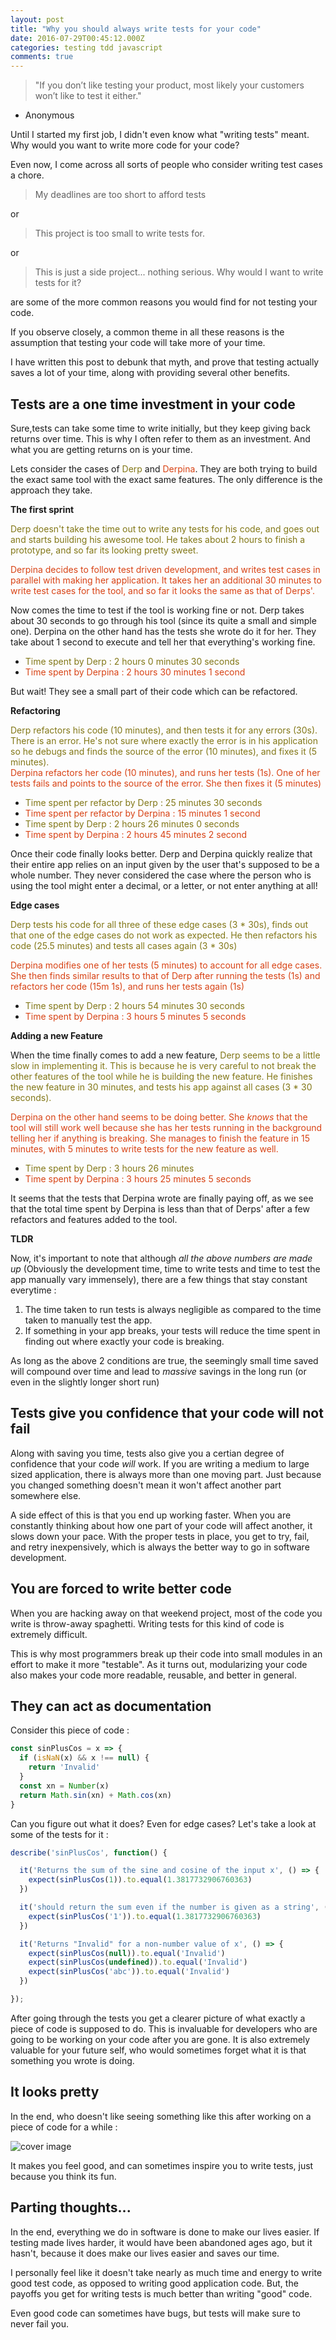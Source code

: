 ```yaml
---
layout: post
title: "Why you should always write tests for your code"
date: 2016-07-29T00:45:12.000Z
categories: testing tdd javascript
comments: true
---
```

<style type="text/css">
.derp {
  color : #827717;
}

.derpina {
  color : #D84315;
}
</style>
>"If you don’t like testing your product, most likely your customers won’t like to test it either."  
 - Anonymous

Until I started my first job, I didn't even know what "writing tests" meant. Why would you want to write more code for your code?  

Even now, I come across all sorts of people who consider writing test cases a chore.

>My deadlines are too short to afford tests

or

>This project is too small to write tests for.

or

>This is just a side project... nothing serious. Why would I want to write tests for it?

are some of the more common reasons you would find for not testing your code.  

If you observe closely, a common theme in all these reasons is the assumption that testing your code will take more of your time.

I have written this post to debunk that myth, and prove that testing actually saves a lot of your time, along with providing several other benefits.

<!-- more -->

## Tests are a one time investment in your code

Sure,tests can take some time to write initially, but they keep giving back returns over time. This is why I often refer to them as an investment. And what you are getting returns on is your time.

Lets consider the cases of <span class="derp">Derp</span> and <span class="derpina">Derpina</span>. They are both trying to build the exact same tool with the exact same features. The only difference is the approach they take.

__The first sprint__

<span class="derp">Derp doesn't take the time out to write any tests for his code, and goes out and starts building his awesome tool. He takes about 2 hours to finish a prototype, and so far its looking pretty sweet.</span>

<span class="derpina">Derpina decides to follow test driven development, and writes test cases in parallel with making her application. It takes her an additional 30 minutes to write test cases for the tool, and so far it looks the same as that of Derps'.</span>

Now comes the time to test if the tool is working fine or not. Derp takes about 30 seconds to go through his tool (since its quite a small and simple one). Derpina on the other hand has the tests she wrote do it for her. They take about 1 second to execute and tell her that everything's working fine.

- <span class="derp">Time spent by Derp : 2 hours 0 minutes 30 seconds</span>    
- <span class="derpina">Time spent by Derpina : 2 hours 30 minutes 1 second</span>

But wait! They see a small part of their code which can be refactored.

__Refactoring__

<span class="derp">Derp refactors his code (10 minutes), and then tests it for any errors (30s). There is an error. He's not sure where exactly the error is in his application so he debugs and finds the source of the error (10 minutes), and fixes it (5 minutes).</span>  
<span class="derpina">Derpina refactors her code (10 minutes), and runs her tests (1s). One of her tests fails and points to the source of the error. She then fixes it (5 minutes)</span>

- <span class="derp">Time spent per refactor by Derp : 25 minutes 30 seconds</span>    
- <span class="derpina">Time spent per refactor by Derpina : 15 minutes 1 second</span>
- <span class="derp">Time spent by Derp : 2 hours 26 minutes 0 seconds</span>    
- <span class="derpina">Time spent by Derpina : 2 hours 45 minutes 2 second</span>

Once their code finally looks better. Derp and Derpina quickly realize that their entire app relies on an input given by the user that's supposed to be a whole number. They never considered the case where the person who is using the tool might enter a decimal, or a letter, or not enter anything at all!

__Edge cases__

<span class="derp">Derp tests his code for all three of these edge cases (3 * 30s), finds out that one of the edge cases do not work as expected. He then refactors his code (25.5 minutes) and tests all cases again (3 * 30s)</span>

<span class="derpina">Derpina modifies one of her tests (5 minutes) to account for all edge cases. She then finds similar results to that of Derp after running the tests (1s) and refactors her code (15m 1s), and runs her tests again (1s)</span>

- <span class="derp">Time spent by Derp : 2 hours 54 minutes 30 seconds</span>
- <span class="derpina">Time spent by Derpina : 3 hours 5 minutes 5 seconds</span>

__Adding a new Feature__

When the time finally comes to add a new feature, <span class="derp">Derp seems to be a little slow in implementing it. This is because he is very careful to not break the other features of the tool while he is building the new feature. He finishes the new feature in 30 minutes, and tests his app against all cases (3 * 30 seconds).</span>

<span class="derpina">Derpina on the other hand seems to be doing better. She *knows* that the tool will still work well because she has her tests running in the background telling her if anything is breaking. She manages to finish the feature in 15 minutes, with 5 minutes to write tests for the new feature as well.</span>

- <span class="derp">Time spent by Derp : 3 hours 26 minutes</span>
- <span class="derpina">Time spent by Derpina : 3 hours 25 minutes 5 seconds</span>

It seems that the tests that Derpina wrote are finally paying off, as we see that the total time spent by Derpina is less than that of Derps' after a few refactors and features added to the tool.

__TLDR__

Now, it's important to note that although _all the above numbers are made up_ (Obviously the development time, time to write tests and time to test the app manually vary immensely), there are a few things that stay constant everytime :

1. The time taken to run tests is always negligible as compared to the time taken to manually test the app.
2. If something in your app breaks, your tests will reduce the time spent in finding out where exactly your code is breaking.

As long as the above 2 conditions are true, the seemingly small time saved will compound over time and lead to _massive_ savings in the long run (or even in the slightly longer short run)

## Tests give you confidence that your code will not fail

Along with saving you time, tests also give you a certian degree of confidence that your code _will_ work. If you are writing a medium to large sized application, there is always more than one moving part. Just because you changed something doesn't mean it won't affect another part somewhere else.

A side effect of this is that you end up working faster. When you are constantly thinking about how one part of your code will affect another, it slows down your pace. With the proper tests in place, you get to try, fail, and retry inexpensively, which is always the better way to go in software development.

## You are forced to write better code

When you are hacking away on that weekend project, most of the code you write is throw-away spaghetti. Writing tests for this kind of code is extremely difficult.

This is why most programmers break up their code into small modules in an effort to make it more "testable". As it turns out, modularizing your code also makes your code more readable, reusable, and better in general.

## They can act as documentation

Consider this piece of code :

```js
const sinPlusCos = x => {
  if (isNaN(x) && x !== null) {
    return 'Invalid'
  }
  const xn = Number(x)
  return Math.sin(xn) + Math.cos(xn)
}
```

Can you figure out what it does? Even for edge cases? Let's take a look at some of the tests for it :

```js
describe('sinPlusCos', function() {

  it('Returns the sum of the sine and cosine of the input x', () => {
    expect(sinPlusCos(1)).to.equal(1.3817732906760363)
  })

  it('should return the sum even if the number is given as a string', () => {
    expect(sinPlusCos('1')).to.equal(1.3817732906760363)
  })

  it('Returns "Invalid" for a non-number value of x', () => {
    expect(sinPlusCos(null)).to.equal('Invalid')
    expect(sinPlusCos(undefined)).to.equal('Invalid')
    expect(sinPlusCos('abc')).to.equal('Invalid')
  })

});
```

After going through the tests you get a clearer picture of what exactly a piece of code is supposed to do. This is invaluable for developers who are going to be working on your code after you are gone. It is also extremely valuable for your future self, who would sometimes forget what it is that something you wrote is doing.

## It looks pretty

In the end, who doesn't like seeing something like this after working on a piece of code for a while :

![cover image](/assets/images/posts/always-write-tests/run-tests.png)

It makes you feel good, and can sometimes inspire you to write tests, just because you think its fun.

## Parting thoughts...

In the end, everything we do in software is done to make our lives easier. If testing made lives harder, it would have been abandoned ages ago, but it hasn't, because it does make our lives easier and saves our time.

I personally feel like it doesn't take nearly as much time and energy to write good test code, as opposed to writing good application code. But, the payoffs you get for writing tests is much better than writing "good" code.

Even good code can sometimes have bugs, but tests will make sure to never fail you.
